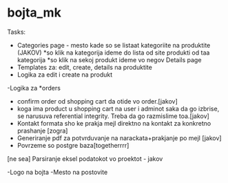 # bojta_mk

Tasks:

- Categories page - mesto kade so se listaat kategoriite na produktite (JAKOV)
  *so klik na kategorija ideme do lista od site produkti od taa kategorija
  *so klik na sekoj produkt ideme vo negov Details page
- Templates za: edit, create, details na produktite
- Logika za edit i create na produkt

-Logika za
*orders

- confirm order od shopping cart da otide vo order.[jakov]
- koga ima product u shopping cart na user i adminot saka da go izbrise, se narusuva referential integrity. Treba da go razmislime toa.[jakov]
- Kontakt formata sho ke prakja mejl direktno na kontakt za konkretno prashanje [zogra]
- Generiranje pdf za potvrduvanje na narackata+prakjanje po mejl [jakov]
- Povrzeme so postgre baza[togetherrrr]

[ne sea]
Parsiranje eksel podatokot vo proektot - jakov

-Logo na bojta
-Mesto na postovite

